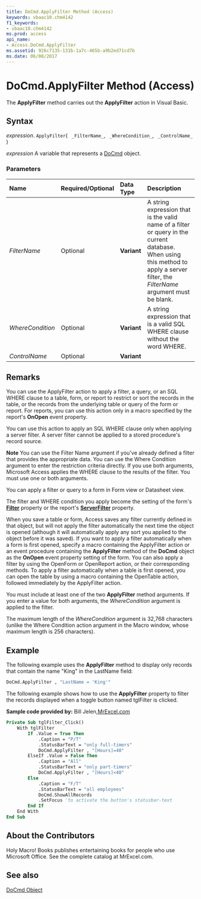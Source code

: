 ```yaml
---
title: DoCmd.ApplyFilter Method (Access)
keywords: vbaac10.chm4142
f1_keywords:
- vbaac10.chm4142
ms.prod: access
api_name:
- Access.DoCmd.ApplyFilter
ms.assetid: 926c7135-131b-1a7c-465b-a9b2ed71cd7b
ms.date: 06/08/2017
---
```



# DoCmd.ApplyFilter Method (Access)

The  **ApplyFilter** method carries out the **ApplyFilter** action in Visual Basic.


## Syntax

 _expression_. `ApplyFilter`( ` _FilterName_`, ` _WhereCondition_`, ` _ControlName_` )

 _expression_ A variable that represents a [DoCmd](./Access.DoCmd.md) object.


### Parameters



|**Name**|**Required/Optional**|**Data Type**|**Description**|
|:-----|:-----|:-----|:-----|
| _FilterName_|Optional|**Variant**|A string expression that is the valid name of a filter or query in the current database. When using this method to apply a server filter, the  _FilterName_ argument must be blank.|
| _WhereCondition_|Optional|**Variant**|A string expression that is a valid SQL WHERE clause without the word WHERE.|
| _ControlName_|Optional|**Variant**||

## Remarks

You can use the ApplyFilter action to apply a filter, a query, or an SQL WHERE clause to a table, form, or report to restrict or sort the records in the table, or the records from the underlying table or query of the form or report. For reports, you can use this action only in a macro specified by the report's  **OnOpen** event property.

You can use this action to apply an SQL WHERE clause only when applying a server filter. A server filter cannot be applied to a stored procedure's record source.


 **Note**  You can use the Filter Name argument if you've already defined a filter that provides the appropriate data. You can use the Where Condition argument to enter the restriction criteria directly. If you use both arguments, Microsoft Access applies the WHERE clause to the results of the filter. You must use one or both arguments.

You can apply a filter or query to a form in Form view or Datasheet view.

The filter and WHERE condition you apply become the setting of the form's  **[Filter](Access.Form.Filter(property).md)** property or the report's **[ServerFilter](Access.Report.ServerFilter.md)** property.

When you save a table or form, Access saves any filter currently defined in that object, but will not apply the filter automatically the next time the object is opened (although it will automatically apply any sort you applied to the object before it was saved). If you want to apply a filter automatically when a form is first opened, specify a macro containing the ApplyFilter action or an event procedure containing the  **ApplyFilter** method of the **DoCmd** object as the **OnOpen** event property setting of the form. You can also apply a filter by using the OpenForm or OpenReport action, or their corresponding methods. To apply a filter automatically when a table is first opened, you can open the table by using a macro containing the OpenTable action, followed immediately by the ApplyFilter action.

You must include at least one of the two  **ApplyFilter** method arguments. If you enter a value for both arguments, the _WhereCondition_ argument is applied to the filter.

The maximum length of the  _WhereCondition_ argument is 32,768 characters (unlike the Where Condition action argument in the Macro window, whose maximum length is 256 characters).


## Example

The following example uses the  **ApplyFilter** method to display only records that contain the name "King" in the LastName field:


```vb
DoCmd.ApplyFilter , "LastName = 'King'"
```



The following example shows how to use the  **ApplyFilter** property to filter the records displayed when a toggle button named tglFilter is clicked.

 **Sample code provided by:** Bill Jelen,[MrExcel.com](https://www.mrexcel.com/)




```vb
Private Sub tglFilter_Click()
    With tglFilter
        If .Value = True Then
            .Caption = "P/T"
            .StatusBarText = "only full-timers"
            DoCmd.ApplyFilter , "[Hours]=40"
        ElseIf .Value = False Then
            .Caption = "All"
            .StatusBarText = "only part-timers"
            DoCmd.ApplyFilter , "[Hours]<40"
        Else
            .Caption = "F/T"
            .StatusBarText = "all employees"
            DoCmd.ShowAllRecords
            .SetFocus 'to activate the button's statusbar-text
        End If
    End With
End Sub
```


## About the Contributors
<a name="AboutContributors"> </a>

Holy Macro! Books publishes entertaining books for people who use Microsoft Office. See the complete catalog at MrExcel.com. 


## See also


[DoCmd Object](Access.DoCmd.md)

